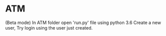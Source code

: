 # ATM
(Beta mode)
In ATM folder open 'run.py' file using python 3.6
Create a new user,
Try login using the user just created.  
